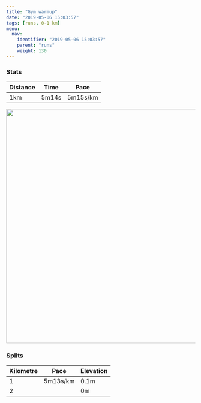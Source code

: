 ```yaml
---
title: "Gym warmup"
date: "2019-05-06 15:03:57"
tags: [runs, 0-1 km]
menu:
  nav:
    identifier: "2019-05-06 15:03:57"
    parent: "runs"
    weight: 130
---
```


### Stats

| Distance | Time | Pace |
|----------|------|------|
|1km|5m14s|5m15s/km|

<img src='https://maps.googleapis.com/maps/api/staticmap?maptype=terrain&path=enc:adkeIbhxLuDkM|CiAyEtAaFoB&key=AIzaSyBPVQ_iynBzLujdhfLzy8Z-5zczbktE55k&size=800x800&scale=2&markers=color:yellow|label:S|53.47409,-2.25938&markers=color:green|label:F|53.47642999999999,-2.25658' width='625' />

### Splits

| Kilometre | Pace | Elevation |
|------|------|-----------|
|1|5m13s/km|0.1m|
|2||0m|
